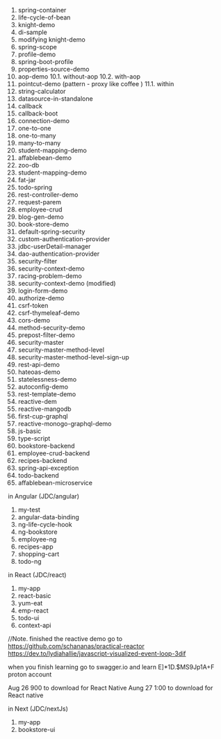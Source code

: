 1. spring-container
2. life-cycle-of-bean
3. knight-demo
4. di-sample
5. modifying knight-demo
6. spring-scope
7. profile-demo
8. spring-boot-profile
9. properties-source-demo
10. aop-demo
	10.1. without-aop
	10.2. with-aop
11. pointcut-demo (pattern - proxy like coffee )
	11.1. within
12. string-calculator
13. datasource-in-standalone
14. callback 
15. callback-boot
16. connection-demo
17. one-to-one
18. one-to-many
19. many-to-many
20. student-mapping-demo <Optional>
21. affablebean-demo <Optional>
22. zoo-db
23. student-mapping-demo
24. fat-jar
25. todo-spring
26. rest-controller-demo
27. request-parem
28. employee-crud
29. blog-gen-demo
30. book-store-demo
31. default-spring-security
32. custom-authentication-provider
33. jdbc-userDetail-manager
34. dao-authentication-provider
35. security-filter
36. security-context-demo
37. racing-problem-demo
38. security-context-demo (modified)
39. login-form-demo
40. authorize-demo
41. csrf-token
42. csrf-thymeleaf-demo
43. cors-demo
44. method-security-demo
45. prepost-filter-demo
46. security-master
47. security-master-method-level
48. security-master-method-level-sign-up
49. rest-api-demo
50. hateoas-demo
51. statelessness-demo
52. autoconfig-demo
53. rest-template-demo
54. reactive-dem
55. reactive-mangodb
56. first-cup-graphql
57. reactive-monogo-graphql-demo
58. js-basic
59. type-script
60. bookstore-backend
61. employee-crud-backend
62. recipes-backend
63. spring-api-exception
64. todo-backend
65. affablebean-microservice


in Angular (JDC/angular)
1. my-test
2. angular-data-binding
3. ng-life-cycle-hook
4. ng-bookstore
5. employee-ng
6. recipes-app
7. shopping-cart
8. todo-ng

in React (JDC/react)
1. my-app
2. react-basic
3. yum-eat
4. emp-react
5. todo-ui
6. context-api

//Note. finished the reactive demo go to https://github.com/schananas/practical-reactor
https://dev.to/lydiahallie/javascript-visualized-event-loop-3dif


when you finish learning go to swagger.io and learn
E]*1D.$MS9Jp1A+F proton account

Aug 26 900 to download for React Native
Aung 27 1:00 to download for React native

in Next (JDC/nextJs)
1. my-app
2. bookstore-ui
